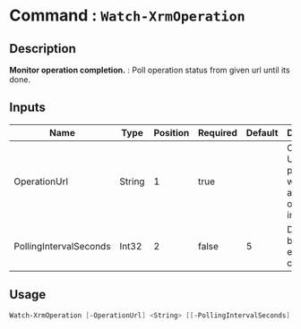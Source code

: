﻿# Command : `Watch-XrmOperation` 

## Description

**Monitor operation completion.** : Poll operation status from given url until its done.

## Inputs

Name|Type|Position|Required|Default|Description
----|----|--------|--------|-------|-----------
OperationUrl|String|1|true||Operation Url provided when admin operation is invoked.
PollingIntervalSeconds|Int32|2|false|5|Delay between each status check.


## Usage

```Powershell 
Watch-XrmOperation [-OperationUrl] <String> [[-PollingIntervalSeconds] <Int32>] [<CommonParameters>]
``` 


